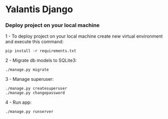 # **Yalantis Django** </br>

### Deploy project on your local machine </br>

1 - To deploy project on your local machine create new virtual environment and execute this command:</br>

`pip install -r requirements.txt`</br>

2 - Migrate db models to SQLite3:</br>

`./manage.py migrate`</br>

3 - Manage superuser:</br>

`./manage.py createsuperuser`</br>
`./manage.py changepassword`</br>

4 - Run app:</br>

`./manage.py runserver`</br>
